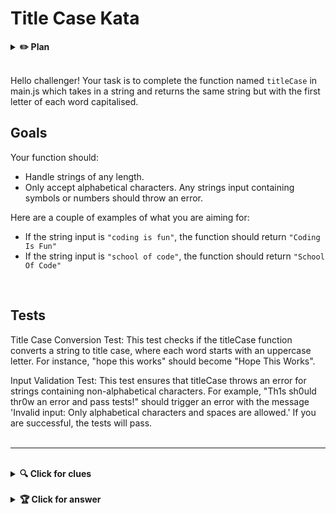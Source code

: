 # Title Case Kata
<details>
  <summary><b>✏️ Plan</b></summary>

  I came up with the following kata ideas:

1. Find the second largest number in an array
2. Find the missing number in a sequence
3. Sorting words by length


and whittle it down to one:
A function that takes in a string and returns the same string but with the first letter of each word capitalised.

I had a few strecth goals...
1. For the test to only accept alphabetical characters. Any strings input containing symbols or numbers should throw an error. ✅
2. For the input string to be less that a certain number of letters.

</details>

<br>

Hello challenger! 
Your task is to complete the function named `titleCase` in main.js which takes in a string and returns the same string but with the first letter of each word capitalised.

## Goals
Your function should:
- Handle strings of any length.
- Only accept alphabetical characters. Any strings input containing symbols or numbers should throw an error.

Here are a couple of examples of what you are aiming for:
- If the string input is `"coding is fun"`, the function should return `"Coding Is Fun"`
- If the string input is `"school of code"`, the function should return `"School Of Code"`
<br>

## Tests
Title Case Conversion Test: This test checks if the titleCase function converts a string to title case, where each word starts with an uppercase letter. For instance, "hope this works" should become "Hope This Works".

Input Validation Test: This test ensures that titleCase throws an error for strings containing non-alphabetical characters. For example, "Th1s sh0uld thr0w an error and pass tests!" should trigger an error with the message 'Invalid input: Only alphabetical characters and spaces are allowed.' If you are successful, the tests will pass.
<br>
<br>

---

<br>

<details>
  <summary><b>🔍 Click for clues</b></summary>

  Here's a cheeky plan to help you...

1. Iterate over each word in the array and apply the transformation function
2. Convert the first character to uppercase
3. Convert the rest of the characters to lowercase
4. Combine these two parts to get the word with the first letter capitalised
5. Combine the transformed words back into a single string with spaces between them

  <img src="https://media1.tenor.com/m/dRXoSRL9H9MAAAAC/the-woobles-woobles.gif" alt="Image" style="width: 300px; height: 250px;">
</details>

<br>

<details>
  <summary><b>🏆 Click for answer</b></summary>

  <img src="https://media1.tenor.com/m/vtgvGh5EuaQAAAAC/roll-safe-clever.gif" alt="Image" style="width: 350px; height: 200px;">

  ```javascript
 // Validate that the string contains only alphabetical characters and spaces
      if (/[^a-zA-Z\s]/.test(string)) {
        throw new Error('Invalid input: Only alphabetical characters and spaces are allowed.');
    }
        // Split the string by spaces
        return string.split(' ')
                     .map(word => 
                         word.charAt(0).toUpperCase() + word.slice(1).toLowerCase())  // Capitalise the first letter of each word
                     .join(' ');  // Join the words back together with spaces
